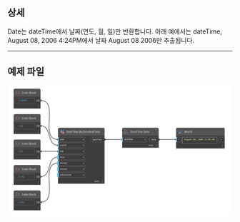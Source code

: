 ## 상세
Date는 dateTime에서 날짜(연도, 월, 일)만 반환합니다. 아래 예에서는 dateTime, August 08, 2006 4:24PM에서 날짜 August 08 2006만 추출됩니다.
___
## 예제 파일

![Date](./DSCore.DateTime.Date_img.jpg)


